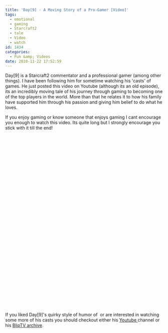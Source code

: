 ```yaml
---
title: 'Day[9] - A Moving Story of a Pro-Gamer [Video]'
tags:
  - emotional
  - gaming
  - Starcraft2
  - tale
  - Video
  - watch
id: 1434
categories:
  - Fun &amp; Videos
date: 2010-11-22 17:52:59
---
```


Day[9] is a Starcraft2 commentator and a professional gamer (among other things). I have been following him for sometime watching his 'casts' of games. He just posted this video on Youtube (although its an old episode), its an incredibly moving tale of his journey through gaming to becoming one of the top players in the world. More than that he relates it to how his family have supported him through his passion and giving him belief to do what he loves.

If you enjoy gaming or know someone that enjoys gaming I cant encourage you enough to watch this video. Its quite long but I strongly encourage you stick with it till the end!

<object classid="clsid:d27cdb6e-ae6d-11cf-96b8-444553540000" width="700" height="550" codebase="https://download.macromedia.com/pub/shockwave/cabs/flash/swflash.cab#version=6,0,40,0"><param name="allowFullScreen" value="true" /><param name="allowscriptaccess" value="always" /><param name="src" value="https://www.youtube.com/v/NJztfsXKcPQ?fs=1&amp;hl=en_GB&amp;rel=0" /><param name="allowfullscreen" value="true" /><embed type="application/x-shockwave-flash" width="700" height="550" src="https://www.youtube.com/v/NJztfsXKcPQ?fs=1&amp;hl=en_GB&amp;rel=0" allowscriptaccess="always" allowfullscreen="true"></embed></object>

If you liked Day[9]'s quirky style of humor of  or are interested in watching some more of his casts you should checkout either his [Youtube ](https://www.youtube.com/user/day9tv)channel or his [BlipTV archive](https://www.youtube.com/user/day9tv).